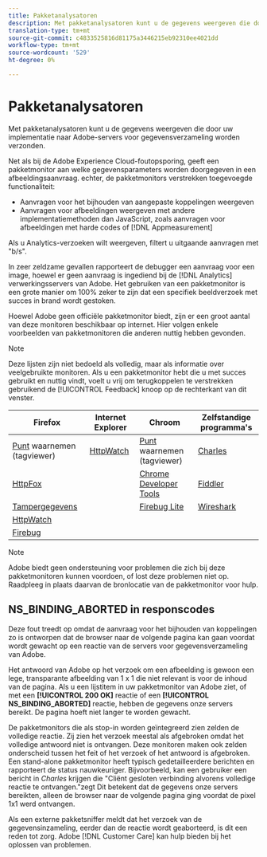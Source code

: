 ```yaml
---
title: Pakketanalysatoren
description: Met pakketanalysatoren kunt u de gegevens weergeven die door uw implementatie naar Adobe-servers voor gegevensverzameling worden verzonden.
translation-type: tm+mt
source-git-commit: c4833525816d81175a3446215eb92310ee4021dd
workflow-type: tm+mt
source-wordcount: '529'
ht-degree: 0%

---
```



# Pakketanalysatoren

Met pakketanalysatoren kunt u de gegevens weergeven die door uw implementatie naar Adobe-servers voor gegevensverzameling worden verzonden.

Net als bij de Adobe Experience Cloud-foutopsporing, geeft een pakketmonitor aan welke gegevensparameters worden doorgegeven in een afbeeldingsaanvraag. echter, de pakketmonitors verstrekken toegevoegde functionaliteit:

* Aanvragen voor het bijhouden van aangepaste koppelingen weergeven
* Aanvragen voor afbeeldingen weergeven met andere implementatiemethoden dan JavaScript, zoals aanvragen voor afbeeldingen met harde codes of [!DNL Appmeasurement]

Als u Analytics-verzoeken wilt weergeven, filtert u uitgaande aanvragen met &quot;b/s&quot;.

In zeer zeldzame gevallen rapporteert de debugger een aanvraag voor een image, hoewel er geen aanvraag is ingediend bij de [!DNL Analytics] verwerkingsservers van Adobe. Het gebruiken van een pakketmonitor is een grote manier om 100% zeker te zijn dat een specifiek beeldverzoek met succes in brand wordt gestoken.

Hoewel Adobe geen officiële pakketmonitor biedt, zijn er een groot aantal van deze monitoren beschikbaar op internet. Hier volgen enkele voorbeelden van pakketmonitoren die anderen nuttig hebben gevonden.

>[!NOTE]
>
>Deze lijsten zijn niet bedoeld als volledig, maar als informatie over veelgebruikte monitoren. Als u een pakketmonitor hebt die u met succes gebruikt en nuttig vindt, voelt u vrij om terugkoppelen te verstrekken gebruikend de [!UICONTROL Feedback] knoop op de rechterkant van dit venster.

| Firefox | Internet Explorer | Chroom | Zelfstandige programma&#39;s |
|---|---|---|---|
| [Punt](https://www.observepoint.com/product#plugin) waarnemen (tagviewer) | [HttpWatch](https://www.httpwatch.com/) | [Punt](https://www.observepoint.com/product#plugin) waarnemen (tagviewer) | [Charles](https://www.charlesproxy.com/) |
| [HttpFox](https://addons.mozilla.org/en-US/firefox/addon/httpfox/) |  | [Chrome Developer Tools](https://code.google.com/chrome/devtools/docs/overview.html) | [Fiddler](https://www.fiddler2.com/fiddler2/) |
| [Tampergegevens](https://addons.mozilla.org/en-us/firefox/addon/tamper-data/) |  | [Firebug Lite](https://chrome.google.com/webstore/detail/bmagokdooijbeehmkpknfglimnifench) | [Wireshark](https://www.wireshark.org/) |
| [HttpWatch](https://www.httpwatch.com/) |  |  |  |
| [Firebug](https://getfirebug.com/) |  |  |  |

>[!NOTE]
>
>Adobe biedt geen ondersteuning voor problemen die zich bij deze pakketmonitoren kunnen voordoen, of lost deze problemen niet op. Raadpleeg in plaats daarvan de bronlocatie van de pakketmonitor voor hulp.

## NS_BINDING_ABORTED in responscodes

Deze fout treedt op omdat de aanvraag voor het bijhouden van koppelingen zo is ontworpen dat de browser naar de volgende pagina kan gaan voordat wordt gewacht op een reactie van de servers voor gegevensverzameling van Adobe.

Het antwoord van Adobe op het verzoek om een afbeelding is gewoon een lege, transparante afbeelding van 1 x 1 die niet relevant is voor de inhoud van de pagina. Als u een lijstitem in uw pakketmonitor van Adobe ziet, of met een **[!UICONTROL 200 OK]** reactie of een **[!UICONTROL NS_BINDING_ABORTED]** reactie, hebben de gegevens onze servers bereikt. De pagina hoeft niet langer te worden gewacht.

De pakketmonitors die als stop-in worden geïntegreerd zien zelden de volledige reactie. Zij zien het verzoek meestal als afgebroken omdat het volledige antwoord niet is ontvangen. Deze monitoren maken ook zelden onderscheid tussen het feit of het verzoek of het antwoord is afgebroken. Een stand-alone pakketmonitor heeft typisch gedetailleerdere berichten en rapporteert de status nauwkeuriger. Bijvoorbeeld, kan een gebruiker een bericht in *Charles* krijgen die &quot;Cliënt gesloten verbinding alvorens volledige reactie te ontvangen.&quot;zegt Dit betekent dat de gegevens onze servers bereikten, alleen de browser naar de volgende pagina ging voordat de pixel 1x1 werd ontvangen.

Als een externe pakketsniffer meldt dat het verzoek van de gegevensinzameling, eerder dan de reactie wordt geaborteerd, is dit een reden tot zorg. Adobe [!DNL Customer Care] kan hulp bieden bij het oplossen van problemen.
